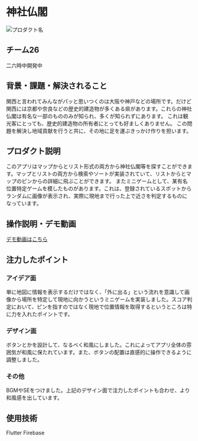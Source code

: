 # 神社仏閣
<!-- プロダクト名に変更してください -->

![プロダクト名](https://kc3.me/cms/wp-content/uploads/2024/11/hack25-eyecatch.png)
<!-- プロダクト名・イメージ画像を差し変えてください -->


## チーム26 
二六時中開発中
<!-- チームIDとチーム名を入力してください -->


## 背景・課題・解決されること
関西と言われてみんながパッと思いつくのは大阪や神戸などの場所です。だけど関西には京都や奈良などの歴史的建造物が多くある県があります。これらの神社仏閣は有名な一部のもののみが知られ、多くが知られずにあります。
これは観光客にとっても、歴史的建造物の所有者にとっても好ましくありません。
この問題を解決し地域貢献を行うと共に、その地に足を運ぶきっかけ作りを担います。

<!-- テーマ「関西をいい感じに」に対して、考案するプロダクトがどういった(Why)背景から思いついたのか、どのよう(What)な課題があり、どのよう(How)に解決するのかを入力してください -->


## プロダクト説明
このアプリはマップからとリスト形式の両方から神社仏閣等を探すことができます。マップとリストの両方から検索やソートが実装されていて、リストからとマップのピンからの詳細に飛ぶことができます。
またミニゲームとして、某有名位置特定ゲームを模したものがあります。これは、登録されているスポットからランダムに画像が表示され、実際に現地まで行った上で近さを判定するものになっています。

<!-- 開発したプロダクトの説明を入力してください -->


## 操作説明・デモ動画
[デモ動画はこちら](https://www.youtube.com/watch?v=fbzGp0XJGq8)
<!-- 開発したプロダクトの操作説明について入力してください。また、操作説明デモ動画があれば、埋め込みやリンクを記載してください -->


## 注力したポイント

<!-- 開発したプロダクトの中で、特に注力して作成した箇所・ポイントについて入力してください -->
### アイデア面
単に地図に情報を表示するだけではなく、「外に出る」という流れを意識して画像から場所を特定して現地に向かうというミニゲームを実装しました。スコア判定において、ピンを指すのではなく現地で位置情報を取得するというところは特に力を入れたポイントです。

### デザイン面
ボタンとかを設計して、なるべく和風にしました。これによってアプリ全体の雰囲気が和風に保たれています。また、ボタンの配置は直感的に操作できるように調整しました。

### その他
BGMやSEをつけました。上記のデザイン面で注力したポイントも合わせ、より和風感を出しています。


## 使用技術
Flutter
Firebase

<!-- 使用技術を入力してください -->


<!--
markdownの記法はこちらを参照してください！
https://docs.github.com/ja/get-started/writing-on-github/getting-started-with-writing-and-formatting-on-github/basic-writing-and-formatting-syntax
-->
